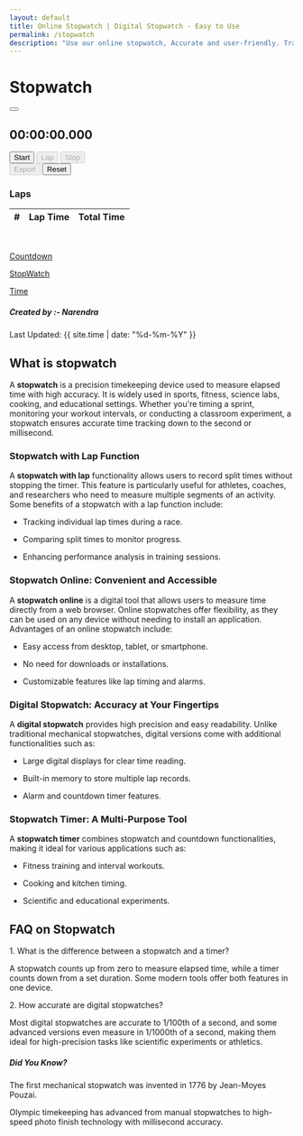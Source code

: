 ```yaml
---
layout: default
title: Online Stopwatch | Digital Stopwatch - Easy to Use
permalink: /stopwatch
description: "Use our online stopwatch, Accurate and user-friendly. Track lap times with export in CSV, Digital stopwatch, and enjoy optional split intervals for your timing needs."
---
```


<div class="container d-flex flex-column justify-content-center align-items-center min-vh-20"><h1>Stopwatch</h1>
<div class="card bg-black bg-opacity-50 p-4 rounded-4 shadow-lg" style="width: 100%; max-width: 600px;">
    <div class="d-flex justify-content-end mb-2"><button class="btn btn-sm btn-outline-light" id="fullscreenBtn" title="Toggle Fullscreen"><i class="fa-solid fa-expand"></i></button></div>
      <div class="card-body text-center">
        <h2 class="display-1 mb-4 font-monospace" id="display">00:00:00.000</h2>
           <div class="d-flex justify-content-center gap-3 mb-4">
              <button class="btn btn-success btn-lg px-4" id="startBtn"><i class="fa-solid fa-play"></i>Start</button>
              <button class="btn btn-warning btn-lg px-4" id="lapBtn" disabled><i class="fa-solid fa-flag"></i>Lap</button>
              <button class="btn btn-danger btn-lg px-4" id="stopBtn" disabled><i class="fa-solid fa-stop"></i> Stop</button>
             </div>
       <div class="d-flex justify-content-center gap-3 mb-4">
               <button class="btn btn-primary btn-lg px-4" id="exportBtn" disabled><i class="fa-solid fa-download"></i> Export</button>
               <button class="btn btn-secondary btn-lg px-4" id="resetBtn"><i class="fa-solid fa-clock-rotate-left"></i> Reset</button>
                </div>
                <div class="mt-4">
                    <h3 class="mb-3">Laps</h3>
                    <div class="table-responsive">
                        <table class="table table-dark table-striped table-hover">
                            <thead>
                                <tr><th>#</th><th>Lap Time</th><th>Total Time</th></tr></thead>
                            <tbody id="lapsTable">
                                <!-- Laps will be added here -->
                            </tbody>
                        </table>
                    </div>
                </div>
            </div>
        </div>
    </div>
  <br>
<div class="p-2 mb-2 bg-body-secondary">
  <div class="d-flex justify-content-center text-center gap-5 flex-wrap">
    <p class="fs-2 mb-0"><a class="text-decoration-none text-dark" href="/countdown"><i class="fa-solid fa-stopwatch-20 me-2"></i>Countdown</a></p>
    <p class="fs-2 mb-0"><a class="text-decoration-none text-dark" href="/stopwatch"> <i class="fa-solid fa-stopwatch me-2"></i>StopWatch</a></p>
    <p class="fs-2 mb-0"><a class="text-decoration-none text-dark" href="/current-time"><i class="fa-solid fa-clock me-2"></i>Time</a></p>
  </div>
</div>

<!-- Article Content -->
<div class="article-container">
      <div class="d-flex flex-wrap justify-content-between align-items-center mb-4 pb-3 border-bottom">
        <div class="d-flex align-items-center">
          <div class="bg-light p-2 rounded-circle d-flex align-items-center justify-content-center me-3"> <i class="fas fa-user text-primary"></i></div>
          <div><h5 class="mb-0">Created by :- Narendra</h5></div>
        </div>
        <div class="text-muted"><i class="fas fa-calendar me-1"></i>Last Updated: {{ site.time | date: "%d-%m-%Y" }}</div>
      </div>
<!-- What is Section1 -->
<section class="mb-5">
 <h2>What is stopwatch</h2>
  <p >A <strong>stopwatch</strong> is a precision timekeeping device used to measure elapsed time with high accuracy. It is widely used in sports, fitness, science labs, cooking, and educational settings. Whether you're timing a sprint, monitoring your workout intervals, or conducting a classroom experiment, a stopwatch ensures accurate time tracking down to the second or millisecond.</p>
  <h3>Stopwatch with Lap Function</h3>
  <p>A <strong>stopwatch with lap</strong> functionality allows users to record split times without stopping the timer. This feature is particularly useful for athletes, coaches, and researchers who need to measure multiple segments of an activity. Some benefits of a stopwatch with a lap function include:</p>
<ul >
<li><p>Tracking individual lap times during a race.</p></li>
<li><p>Comparing split times to monitor progress.</p></li>
<li><p>Enhancing performance analysis in training sessions.</p></li>
</ul>
<h3>Stopwatch Online: Convenient and Accessible</h3>
<p>A <strong>stopwatch online</strong> is a digital tool that allows users to measure time directly from a web browser. Online stopwatches offer flexibility, as they can be used on any device without needing to install an application. Advantages of an online stopwatch include:</p>
<ul >
<li><p>Easy access from desktop, tablet, or smartphone.</p></li>
<li><p>No need for downloads or installations.</p></li>
<li><p>Customizable features like lap timing and alarms.</p></li>
</ul>
<h3>Digital Stopwatch: Accuracy at Your Fingertips</h3>
<p>A <strong>digital stopwatch</strong> provides high precision and easy readability. Unlike traditional mechanical stopwatches, digital versions come with additional functionalities such as:</p>
<ul >
<li><p>Large digital displays for clear time reading.</p></li>
<li><p>Built-in memory to store multiple lap records.</p></li>
<li><p>Alarm and countdown timer features.</p></li>
</ul>
<h3>Stopwatch Timer: A Multi-Purpose Tool</h3>
<p>A <strong>stopwatch timer</strong> combines stopwatch and countdown functionalities, making it ideal for various applications such as:</p>
<ul >
<li><p>Fitness training and interval workouts.</p></li>
<li><p>Cooking and kitchen timing.</p></li>
<li><p>Scientific and educational experiments.</p></li>
</ul>


  </section>
<!-- FAQ Section -->
<h2 class="mb-4">FAQ on Stopwatch</h2>
        <div class="card mb-3 border-0 bg-light">
          <div class="card-body ">
            <div class="fw-bold text-primary">1. What is the difference between a stopwatch and a timer?</div>
            <p class="mb-0">A stopwatch counts up from zero to measure elapsed time, while a timer counts down from a set duration. Some modern tools offer both features in one device.</p>
          </div>
        </div>
        <div class="card mb-3 border-0 bg-light">
          <div class="card-body ">
            <div class="fw-bold text-primary">2. How accurate are digital stopwatches?</div>
            <p class="mb-0">Most digital stopwatches are accurate to 1/100th of a second, and some advanced versions even measure in 1/1000th of a second, making them ideal for high-precision tasks like scientific experiments or athletics.</p>
          </div>
        </div>
      <!-- Did You Know? -->
      <div class="highlight-box">
          <h5><i class="fas fa-info-circle me-3 text-primary"></i> Did You Know?</h5>
          <p class="mb-0"> The first mechanical stopwatch was invented in 1776 by Jean-Moyes Pouzai. </p> <p>Olympic timekeeping has advanced from manual stopwatches to high-speed photo finish technology with millisecond accuracy.</p>
        </div>
         </div>

<!-- Article  -->



<script src="{{ '/assets/js/stop-watch.js' | relative_url }}"></script>
    